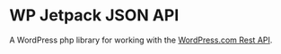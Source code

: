 # WP Jetpack JSON API

A WordPress php library for working with the [WordPress.com Rest API](https://developer.wordpress.com/docs/api/).
